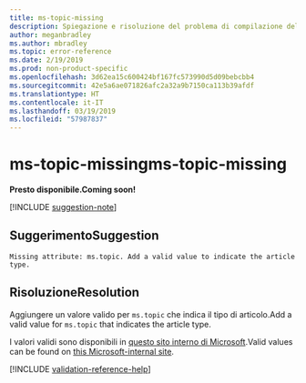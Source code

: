 ```yaml
---
title: ms-topic-missing
description: Spiegazione e risoluzione del problema di compilazione della documentazione ms-topic-missing
author: meganbradley
ms.author: mbradley
ms.topic: error-reference
ms.date: 2/19/2019
ms.prod: non-product-specific
ms.openlocfilehash: 3d62ea15c600424bf167fc573990d5d09bebcbb4
ms.sourcegitcommit: 42e5a6ae071826afc2a32a9b7150ca113b39afdf
ms.translationtype: HT
ms.contentlocale: it-IT
ms.lasthandoff: 03/19/2019
ms.locfileid: "57987837"
---
```

# <a name="ms-topic-missing"></a><span data-ttu-id="394ae-103">ms-topic-missing</span><span class="sxs-lookup"><span data-stu-id="394ae-103">ms-topic-missing</span></span>

<span data-ttu-id="394ae-104">**Presto disponibile.**</span><span class="sxs-lookup"><span data-stu-id="394ae-104">**Coming soon!**</span></span>

[!INCLUDE [suggestion-note](includes/suggestion-note.md)]

## <a name="suggestion"></a><span data-ttu-id="394ae-105">Suggerimento</span><span class="sxs-lookup"><span data-stu-id="394ae-105">Suggestion</span></span>

`Missing attribute: ms.topic. Add a valid value to indicate the article type.`

## <a name="resolution"></a><span data-ttu-id="394ae-106">Risoluzione</span><span class="sxs-lookup"><span data-stu-id="394ae-106">Resolution</span></span>

<span data-ttu-id="394ae-107">Aggiungere un valore valido per `ms.topic` che indica il tipo di articolo.</span><span class="sxs-lookup"><span data-stu-id="394ae-107">Add a valid value for `ms.topic` that indicates the article type.</span></span>

<span data-ttu-id="394ae-108">I valori validi sono disponibili in [questo sito interno di Microsoft](https://docsmetadatatool.azurewebsites.net/allowlists).</span><span class="sxs-lookup"><span data-stu-id="394ae-108">Valid values can be found on [this Microsoft-internal site](https://docsmetadatatool.azurewebsites.net/allowlists).</span></span>

<!--make sure to add this file to your includes folder and verify the path-->
[!INCLUDE [validation-reference-help](includes/validation-reference-help.md)]